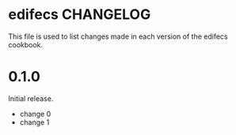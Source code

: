 # edifecs CHANGELOG

This file is used to list changes made in each version of the edifecs cookbook.

# 0.1.0

Initial release.

- change 0
- change 1

